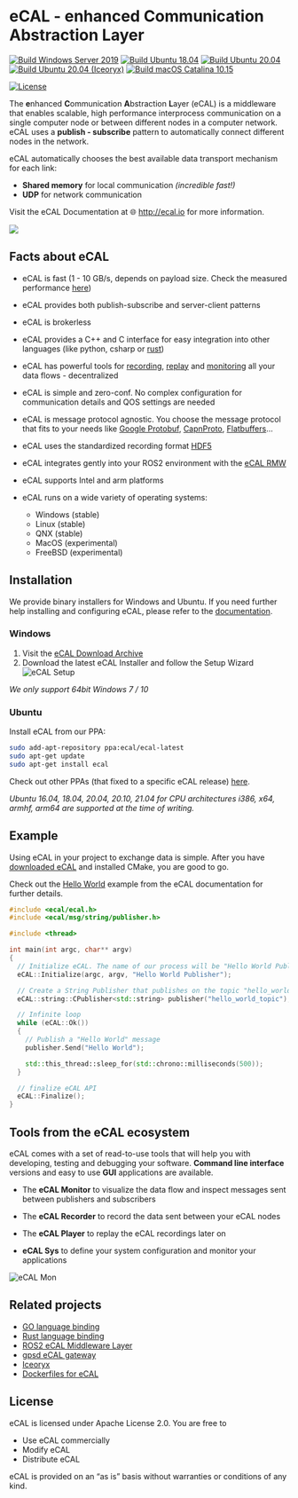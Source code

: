 
# eCAL - enhanced Communication Abstraction Layer


[![Build Windows Server 2019](https://github.com/continental/ecal/workflows/Build%20Windows%20Server%202019/badge.svg)](https://github.com/continental/ecal/actions?workflow=Build+Windows+Server+2019) [![Build Ubuntu 18.04](https://github.com/continental/ecal/workflows/Build%20Ubuntu%2018.04/badge.svg)](https://github.com/continental/ecal/actions?workflow=Build+Ubuntu+18.04) [![Build Ubuntu 20.04](https://github.com/continental/ecal/workflows/Build%20Ubuntu%2020.04/badge.svg)](https://github.com/continental/ecal/actions?workflow=Build+Ubuntu+20.04) [![Build Ubuntu 20.04 (Iceoryx)](https://github.com/continental/ecal/workflows/Build%20Ubuntu%2020.04%20(Iceoryx)/badge.svg)](https://github.com/continental/ecal/actions?workflow=Build+Ubuntu+20.04+(Iceoryx)) [![Build macOS Catalina 10.15](https://github.com/continental/ecal/workflows/Build%20macOS%20Catalina%2010.15/badge.svg)](https://github.com/continental/ecal/actions?workflow=Build+macOS+Catalina+10.15)

[![License](https://img.shields.io/github/license/continental/ecal.svg?style=flat)](LICENSE.txt)

The **e**nhanced **C**ommunication **A**bstraction **L**ayer (eCAL) is a middleware that enables scalable, high performance interprocess communication on a single computer node or between different nodes in a computer network.
eCAL uses a **publish - subscribe** pattern to automatically connect different nodes in the network.

eCAL automatically chooses the best available data transport mechanism for each link:
- **Shared memory** for local communication _(incredible fast!)_
- **UDP** for network communication

Visit the eCAL Documentation at 🌐 http://ecal.io for more information.

![](doc/rst/getting_started/img/ecal_concept_notebooks.svg)

## Facts about eCAL

* eCAL is fast (1 - 10 GB/s, depends on payload size. Check the measured performance [here](https://continental.github.io/ecal/advanced/performance.html))
* eCAL provides both publish-subscribe and server-client patterns
* eCAL is brokerless
* eCAL provides a C++ and C interface for easy integration into other languages (like python, csharp or [rust](https://github.com/kopernikusai/ecal-rs))
* eCAL has powerful tools for [recording](https://continental.github.io/ecal/getting_started/recorder.html), [replay](https://continental.github.io/ecal/getting_started/player.html) and [monitoring](https://continental.github.io/ecal/getting_started/monitor.html) all your data flows - decentralized
* eCAL is simple and zero-conf. No complex configuration for communication details and QOS settings are needed
* eCAL is message protocol agnostic. You choose the message protocol that fits to your needs like [Google Protobuf](https://developers.google.com/protocol-buffers), [CapnProto](https://capnproto.org/), [Flatbuffers](https://google.github.io/flatbuffers/)...
* eCAL uses the standardized recording format [HDF5](https://www.hdfgroup.org/solutions/hdf5/)
* eCAL integrates gently into your ROS2 environment with the [eCAL RMW](https://github.com/continental/rmw_ecal)  
* eCAL supports Intel and arm platforms

* eCAL runs on a wide variety of operating systems:
  * Windows (stable)
  * Linux (stable)
  * QNX (stable)
  * MacOS (experimental)
  * FreeBSD (experimental)

## Installation

We provide binary installers for Windows and Ubuntu. If you need further help installing and configuring eCAL, please refer to the [documentation](https://continental.github.io/ecal/getting_started/setup.html).

### Windows

1. Visit the [eCAL Download Archive](https://continental.github.io/ecal/_download_archive/download_archive.html)
2. Download the latest eCAL Installer and follow the Setup Wizard
    ![eCAL Setup](doc/rst/getting_started/img/setup.png)
    
*We only support 64bit Windows 7 / 10*

### Ubuntu

Install eCAL from our PPA:

```bash
sudo add-apt-repository ppa:ecal/ecal-latest
sudo apt-get update
sudo apt-get install ecal
```

Check out other PPAs (that fixed to a specific eCAL release) [here](https://continental.github.io/ecal/getting_started/setup.html#fa-ubuntu-automatically-install-ecal-from-a-ppa).

*Ubuntu 16.04, 18.04, 20.04, 20.10, 21.04 for CPU architectures i386, x64, armhf, arm64 are supported at the time of writing.*

## Example

Using eCAL in your project to exchange data is simple. After you have [downloaded eCAL](http://ecal.io) and installed CMake, you are good to go.

Check out the [Hello World](https://continental.github.io/ecal/getting_started/hello_world.html) example from the eCAL documentation for further details.

``` cpp
#include <ecal/ecal.h>
#include <ecal/msg/string/publisher.h>

#include <thread>

int main(int argc, char** argv)
{
  // Initialize eCAL. The name of our process will be "Hello World Publisher"
  eCAL::Initialize(argc, argv, "Hello World Publisher");

  // Create a String Publisher that publishes on the topic "hello_world_topic"
  eCAL::string::CPublisher<std::string> publisher("hello_world_topic");

  // Infinite loop
  while (eCAL::Ok())
  {
    // Publish a "Hello World" message
    publisher.Send("Hello World");

    std::this_thread::sleep_for(std::chrono::milliseconds(500));
  }

  // finalize eCAL API
  eCAL::Finalize();
}
```

## Tools from the eCAL ecosystem

eCAL comes with a set of read-to-use tools that will help you with developing, testing and debugging your software. **Command line interface** versions and easy to use **GUI** applications are available.

- The **eCAL Monitor** to visualize the data flow and inspect messages sent between publishers and subscribers 

- The **eCAL Recorder** to record the data sent between your eCAL nodes

- The **eCAL Player** to replay the eCAL recordings later on

- **eCAL Sys** to define your system configuration and monitor your applications

![eCAL Mon](gfx/app/monitor_imagevisu.png)

## Related projects

* [GO language binding](https://github.com/Blutkoete/golang-ecal)
* [Rust language binding](https://github.com/kopernikusai/ecal-rs)
* [ROS2 eCAL Middleware Layer](https://github.com/continental/rmw_ecal)
* [gpsd eCAL gateway](https://github.com/continental/gpsd2ecal)
* [Iceoryx](https://github.com/eclipse/iceoryx)
* [Dockerfiles for eCAL](https://github.com/Blutkoete/docker-ecal)

## License

eCAL is licensed under Apache License 2.0. You are free to

- Use eCAL commercially
- Modify eCAL
- Distribute eCAL

eCAL is provided on an “as is” basis without warranties or conditions of any kind.

